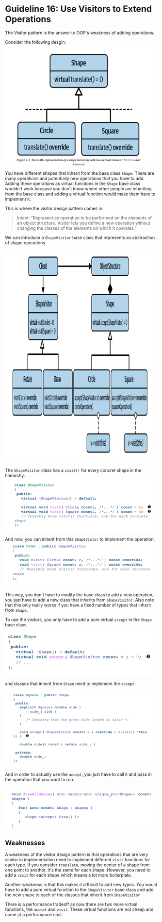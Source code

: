 # Guideline 16: Use Visitors to Extend Operations

The Visitor pattern is the answer to OOP's weakness of adding operations.

Consider the following desgin:
![alt text](shape_base_class.png)

You have different shapes that inherit from the base class `Shape`. There are many operations and potentially new operations that you have to add. Adding these operations as virtual functions in the `Shape` base class wouldn't work because you don't know where other people are inheriting from the base class and adding a virtual function would make them have to implement it. 

This is where the visitor design pattern comes in

> Intent: “Represent an operation to be performed on the elements of an object structure. Visitor lets you define a new operation without changing the classes of the elements on which it operates.”

We can introduce a `ShapeVisitor` base class that represents an abstraction of shape operations. 

![alt text](shape_visitor.png)

The `ShapeVisitor` class has a `visit()` for every concret shape in the hierarchy. 
![alt text](shape_visitor_visit.png)

And now, you can inherit from this `ShapeVistor` to implement the operation.
![alt text](draw.png)

This way, you don't have to modify the base class to add a new operation, you just have to add a new class that inherits from `ShapeVisitor`. Also note that this only really works if you have a fixed number of types that inherit from `Shape`.

To use the visitors, you only have to add a pure virtual `accept` in the `Shape` base class. 

![alt text](accept.png)

and classes that inherit from `Shape` need to implement the `accept`.

![alt text](accept_implement.png)

And in order to actually use the `accept`, you just have to call it and pass in the operation that you want to run.

![alt text](using_accept.png)

## Weaknesses

A weakness of the visitor design pattern is that operations that are very similar in implementation need to implement different `visit` functions for each type. If you consider `translate`, moving the center of a shape from one point to another, it's the same for each shape. However, you need to add a `visit` for each shape which means a lot more boilerplate.

Another weakness is that this makes it difficult to add new types. You would have to add a pure virtual function to the `ShapeVisitor` base class and add the new shape to each of the classes that inherit from `ShapeVisitor`

There is a performance tradeoff as now there are two more virtual functions, the `accept` and `visit`. These virtual functions are not cheap and come at a performance cost. 